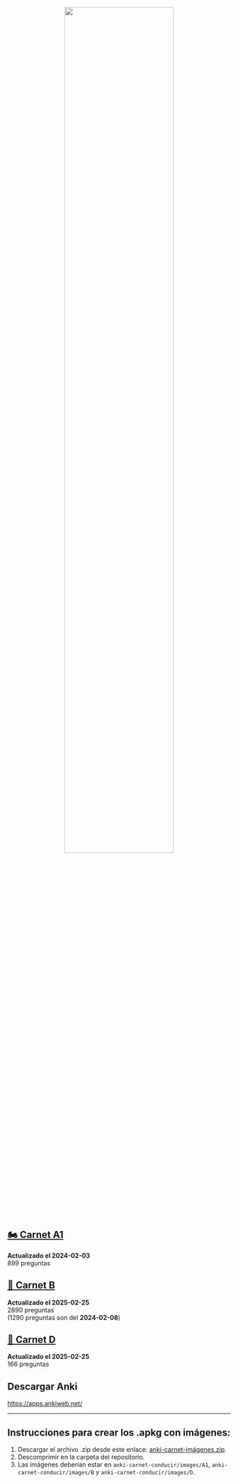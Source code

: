 
<div align="center">
  <p float="left">
    <img src="preview.png" width="70%" height="70%">
  </p>
</div>

## [🏍️ Carnet A1](https://github.com/donmerendolo/anki-carnet-conducir/releases/latest/download/Carnet.A1.apkg)
**Actualizado el 2024-02-03**<br>
899 preguntas<br>

## [🚗 Carnet B](https://github.com/donmerendolo/anki-carnet-conducir/releases/latest/download/Carnet.B.apkg)
**Actualizado el 2025-02-25**<br>
2890 preguntas<br>
(1290 preguntas son del **2024-02-08**)<br>

## [🚌 Carnet D](https://github.com/donmerendolo/anki-carnet-conducir/releases/latest/download/Carnet.D.apkg)
**Actualizado el 2025-02-25**<br>
166 preguntas<br>

## Descargar Anki
https://apps.ankiweb.net/<br>

---

## Instrucciones para crear los .apkg con imágenes:
1. Descargar el archivo .zip desde este enlace: [anki-carnet-imágenes.zip](https://drive.proton.me/urls/WNKSENJ8QW#SK2bZ6PbkNtN).<br>
2. Descomprimir en la carpeta del repositorio.<br>
3. Las imágenes deberían estar en `anki-carnet-conducir/images/A1`, `anki-carnet-conducir/images/B` y `anki-carnet-conducir/images/D`.<br>
